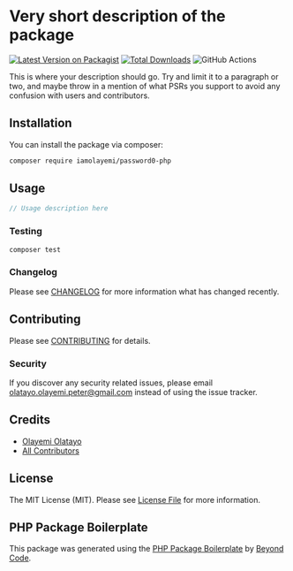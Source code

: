 # Very short description of the package

[![Latest Version on Packagist](https://img.shields.io/packagist/v/iamolayemi/password0-php.svg?style=flat-square)](https://packagist.org/packages/iamolayemi/password0-php)
[![Total Downloads](https://img.shields.io/packagist/dt/iamolayemi/password0-php.svg?style=flat-square)](https://packagist.org/packages/iamolayemi/password0-php)
![GitHub Actions](https://github.com/iamolayemi/password0-php/actions/workflows/main.yml/badge.svg)

This is where your description should go. Try and limit it to a paragraph or two, and maybe throw in a mention of what PSRs you support to avoid any confusion with users and contributors.

## Installation

You can install the package via composer:

```bash
composer require iamolayemi/password0-php
```

## Usage

```php
// Usage description here
```

### Testing

```bash
composer test
```

### Changelog

Please see [CHANGELOG](CHANGELOG.md) for more information what has changed recently.

## Contributing

Please see [CONTRIBUTING](CONTRIBUTING.md) for details.

### Security

If you discover any security related issues, please email olatayo.olayemi.peter@gmail.com instead of using the issue tracker.

## Credits

-   [Olayemi Olatayo](https://github.com/iamolayemi)
-   [All Contributors](../../contributors)

## License

The MIT License (MIT). Please see [License File](LICENSE.md) for more information.

## PHP Package Boilerplate

This package was generated using the [PHP Package Boilerplate](https://laravelpackageboilerplate.com) by [Beyond Code](http://beyondco.de/).
